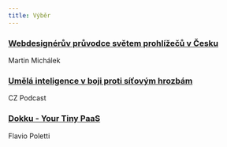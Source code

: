 ```yaml
---
title: Výběr
---
```


### [Webdesignérův průvodce světem prohlížečů v Česku](http://www.vzhurudolu.cz/prirucka/prohlizece)
Martin Michálek

### [Umělá inteligence v boji proti síťovým hrozbám](https://soundcloud.com/czpodcast-1/cz-podcast-157-umela-inteligence-v-boji-proti-sitovym-hrozbam)
CZ Podcast

### [Dokku - Your Tiny PaaS](http://blog.polettix.it/dokku-your-tiny-paas/)
Flavio Poletti
